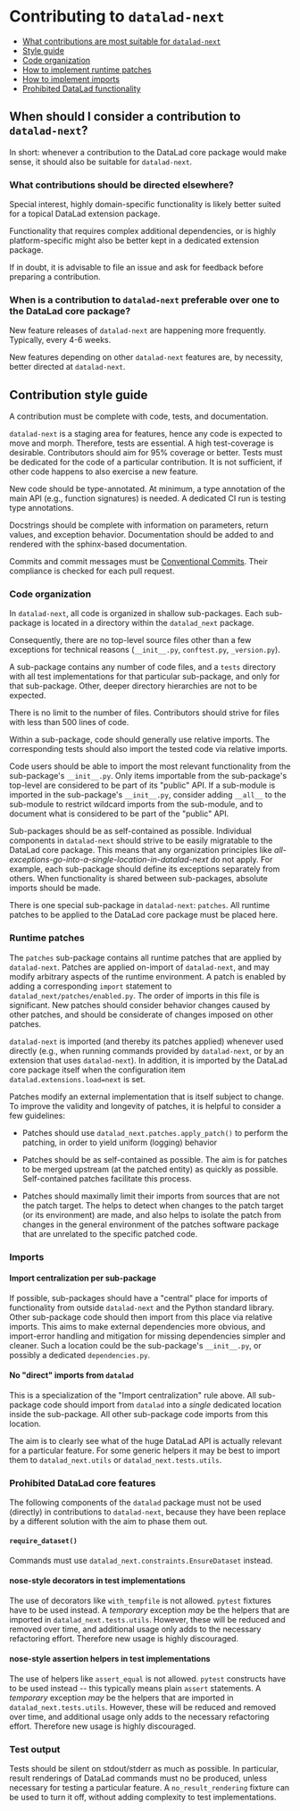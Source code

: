 # Contributing to `datalad-next`

- [What contributions are most suitable for `datalad-next`](#when-should-i-consider-a-contribution-to-datalad-next)
- [Style guide](#contribution-style-guide)
- [Code organization](#code-organization)
- [How to implement runtime patches](#runtime-patches)
- [How to implement imports](#imports)
- [Prohibited DataLad functionality](#prohibited-datalad-core-features)


## When should I consider a contribution to `datalad-next`?

In short: whenever a contribution to the DataLad core package would make sense, it should also be suitable for `datalad-next`.


### What contributions should be directed elsewhere?

Special interest, highly domain-specific functionality is likely better suited for a topical DataLad extension package.

Functionality that requires complex additional dependencies, or is highly platform-specific might also be better kept in a dedicated extension package.

If in doubt, it is advisable to file an issue and ask for feedback before preparing a contribution.


### When is a contribution to `datalad-next` preferable over one to the DataLad core package?

New feature releases of `datalad-next` are happening more frequently. Typically, every 4-6 weeks.

New features depending on other `datalad-next` features are, by necessity, better directed at `datalad-next`.


## Contribution style guide

A contribution must be complete with code, tests, and documentation.

`datalad-next` is a staging area for features, hence any code is expected to move and morph. Therefore, tests are essential. A high test-coverage is desirable. Contributors should aim for 95% coverage or better. Tests must be dedicated for the code of a particular contribution. It is not sufficient, if other code happens to also exercise a new feature.

New code should be type-annotated. At minimum, a type annotation of the main API (e.g., function signatures) is needed. A dedicated CI run is testing type annotations.

Docstrings should be complete with information on parameters, return values, and exception behavior. Documentation should be added to and rendered with the sphinx-based documentation.

Commits and commit messages must be [Conventional Commits](https://www.conventionalcommits.org). Their compliance is checked for each pull request.

### Code organization

In `datalad-next`, all code is organized in shallow sub-packages. Each sub-package is located in a directory within the `datalad_next` package.

Consequently, there are no top-level source files other than a few exceptions for technical reasons (`__init__.py`, `conftest.py`, `_version.py`).

A sub-package contains any number of code files, and a `tests` directory with all test implementations for that particular sub-package, and only for that sub-package. Other, deeper directory hierarchies are not to be expected.

There is no limit to the number of files. Contributors should strive for files with less than 500 lines of code.

Within a sub-package, code should generally use relative imports. The corresponding tests should also import the tested code via relative imports.

Code users should be able to import the most relevant functionality from the sub-package's `__init__.py`. Only items importable from the sub-package's top-level are considered to be part of its "public" API. If a sub-module is imported in the sub-package's `__init__.py`, consider adding `__all__` to the sub-module to restrict wildcard imports from the sub-module, and to document what is considered to be part of the "public" API. 

Sub-packages should be as self-contained as possible. Individual components in `datalad-next` should strive to be easily migratable to the DataLad core package. This means that any organization principles like *all-exceptions-go-into-a-single-location-in-datalad-next* do not apply. For example, each sub-package should define its exceptions separately from others. When functionality is shared between sub-packages, absolute imports should be made.

There is one special sub-package in `datalad-next`: `patches`. All runtime patches to be applied to the DataLad core package must be placed here.


### Runtime patches

The `patches` sub-package contains all runtime patches that are applied by `datalad-next`.  Patches are applied on-import of `datalad-next`, and may modify arbitrary aspects of the runtime environment. A patch is enabled by adding a corresponding `import` statement to `datalad_next/patches/enabled.py`. The order of imports in this file is significant. New patches should consider behavior changes caused by other patches, and should be considerate of changes imposed on other patches.

`datalad-next` is imported (and thereby its patches applied) whenever used
directly (e.g., when running commands provided by `datalad-next`, or by an
extension that uses `datalad-next`).  In addition, it is imported by the
DataLad core package itself when the configuration item
`datalad.extensions.load=next` is set.

Patches modify an external implementation that is itself subject to change. To improve the validity and longevity of patches, it is helpful to consider a few guidelines:

- Patches should use `datalad_next.patches.apply_patch()` to perform the patching, in order to yield uniform (logging) behavior

- Patches should be as self-contained as possible. The aim is for patches to be merged upstream (at the patched entity) as quickly as possible. Self-contained patches facilitate this process.

- Patches should maximally limit their imports from sources that are not the patch target. The helps to detect when changes to the patch target (or its environment) are made, and also helps to isolate the patch from changes in the general environment of the patches software package that are unrelated to the specific patched code.


### Imports

#### Import centralization per sub-package

If possible, sub-packages should have a "central" place for imports of functionality from outside `datalad-next` and the Python standard library. Other sub-package code should then import from this place via relative imports. This aims to make external dependencies more obvious, and import-error handling and mitigation for missing dependencies simpler and cleaner. Such a location could be the sub-package's `__init__.py`, or possibly a dedicated `dependencies.py`.

#### No "direct" imports from `datalad`

This is a specialization of the "Import centralization" rule above. All sub-package code should import from `datalad` into a *single* dedicated location inside the sub-package. All other sub-package code imports from this location.

The aim is to clearly see what of the huge DataLad API is actually relevant for a particular feature. For some generic helpers it may be best to import them to `datalad_next.utils` or `datalad_next.tests.utils`.


### Prohibited DataLad core features

The following components of the `datalad` package must not be used (directly) in contributions to `datalad-next`, because they have been replace by a different solution with the aim to phase them out.

#### `require_dataset()`

Commands must use `datalad_next.constraints.EnsureDataset` instead.

#### nose-style decorators in test implementations

The use of decorators like `with_tempfile` is not allowed.
`pytest` fixtures have to be used instead.
A *temporary* exception *may* be the helpers that are imported in `datalad_next.tests.utils`.
However, these will be reduced and removed over time, and additional usage only adds to the necessary refactoring effort.
Therefore new usage is highly discouraged.

#### nose-style assertion helpers in test implementations

The use of helpers like `assert_equal` is not allowed.
`pytest` constructs have to be used instead -- this typically means plain `assert` statements.
A *temporary* exception *may* be the helpers that are imported in `datalad_next.tests.utils`.
However, these will be reduced and removed over time, and additional usage only adds to the necessary refactoring effort.
Therefore new usage is highly discouraged.

### Test output

Tests should be silent on stdout/stderr as much as possible.
In particular, result renderings of DataLad commands must no be produced, unless necessary for testing a particular feature.
A `no_result_rendering` fixture can be used to turn it off, without adding complexity to test implementations.
